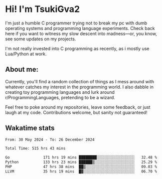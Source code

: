 # Hi! I'm TsukiGva2

I'm just a humble C programmer trying not to break my pc with dumb operating systems and programming language experiments. Check back here if you want to witness my slow descent into madness—or, you know, see some updates on my projects.

I'm not really invested into C programming as recently, as i mostly use Lua/Python at work.

## About me:

Currently, you'll find a random collection of things as I mess around with whatever catches my interest in the programming world. I also dabble in creating toy programming languages and lurk around r/ProgrammingLanguages, pretending to be a wizard.

Feel free to poke around my repositories, leave some feedback, or just laugh at my code. Contributions welcome, but sanity not guaranteed!

## Wakatime stats
<!--START_SECTION:waka-->

```txt
From: 30 May 2024 - To: 26 December 2024

Total Time: 515 hrs 43 mins

Go               171 hrs 19 mins ████████░░░░░░░░░░░░░░░░░   32.48 %
Python           133 hrs 23 mins ██████▒░░░░░░░░░░░░░░░░░░   25.29 %
PHP              47 hrs 38 mins  ██▒░░░░░░░░░░░░░░░░░░░░░░   09.03 %
LLVM             35 hrs 19 mins  █▓░░░░░░░░░░░░░░░░░░░░░░░   06.70 %
```

<!--END_SECTION:waka-->
